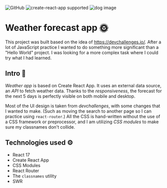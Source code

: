 ![GitHub](https://img.shields.io/github/license/zsofiaflorek/weather-app?style=plastic)
![create-react-app supported](https://img.shields.io/badge/CRA-supported-green.svg?style=plastic)
![dog image](https://www.google.com/imgres?q=dog%20image&imgurl=https%3A%2F%2Fimages.rawpixel.com%2Fimage_png_800%2FczNmcy1wcml2YXRlL3Jhd3BpeGVsX2ltYWdlcy93ZWJzaXRlX2NvbnRlbnQvcHUyMzMxNzg4LWltYWdlLXJtNTAzLTAxXzEtbDBqOXFyYzMucG5n.png&imgrefurl=https%3A%2F%2Fwww.rawpixel.com%2Fsearch%2Fdog&docid=bZ6uIi8xTIShCM&tbnid=Gl287EJsKZnMRM&vet=12ahUKEwj86p276PiHAxXCh_0HHf37CCMQM3oECH4QAA..i&w=800&h=1200&hcb=2&ved=2ahUKEwj86p276PiHAxXCh_0HHf37CCMQM3oECH4QAA)

# Weather forecast app 🌞

This project was built based on the idea of https://devchallenges.io/. 
After a lot of JavaScript practice I wanted to do something more significant than a "Hello World" project.
I was looking for a more complex task where I could try what I had learned.

## Intro 📄

*Weather app* is based on Create React App. It uses an external data source, an *API* to fetch weather data. Thanks to the *responsiveness*, the forecast for the next 5 days is perfectly visible on both mobile and desktop.

Most of the UI design is taken from *devchallenges*, with some changes that I wanted to make. (Such as moving the search to another page so I can practice using `react-router`.) All the CSS is hand-written without the use of a CSS framework or preprocessor, and I am utilizing *CSS modules* to make sure my classnames don't collide.

## Technologies used ⚙
- React 17
- Create React App
- CSS Modules
- React Router
- The `classnames` utility
- SWR
